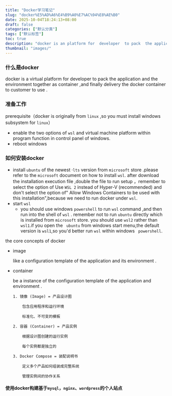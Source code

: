 ```yaml
---
title: "Docker学习笔记"
slug: "docker%E5%AD%A6%E4%B9%A0%E7%AC%94%E8%AE%B0"
date: 2025-10-04T18:24:13+08:00
draft: false
categories: ["默认分类"]
tags: ["默认标签"]
toc: true
description: "docker is an platform for  developer  to pack  the application and the environment  together ,and finally delivery  the docker  container  to customer to use "
thumbnail: "images/"
---
```


### 什么是docker

docker is a virtual platform for  developer  to pack  the application and the environment  together as  container ,and finally delivery  the docker  container  to customer to use . 

### 准备工作

prerequisite（docker  is originally from  `linux` ,so you must  install  windows  subsystem  for  `linux`）

- enable the two  options of `wsl`  and  virtual machine platform within  program function in  control  panel of windows.
- reboot  windows

### 如何安装docker

- install    `ubuntu` of the  newest ·`lts` version   from `microsoft`  store .please  refer  to  the `microsoft`  document  on how to  install `wsl`.  after download the installation execution file ,double the file to run setup ，remember to select the option of Use `WSL 2` instead of Hyper-V (recommended) and don't select the option of" Allow Windows Containers to be used with this installation",because we need to run docker under `wsl`.
- start   `wsl `  
  - you  should  use windows `powershell` to  run  `wsl`  command ,and then  run  into the shell of  `wsl` . remember  not  to  run  `ubuntu`  directly   which is installed  from   `microsoft`  store.    you should  use  `wsl2`  rather  than `wsl1`.if  you open the ` ubuntu` from windows  start  menu,the default  version  is `wsl1`,so you'd  better  run `wsl`  within  windows ` powershell`.

the core  concepts of  docker 

*  image

   like a configuration   template of the application and its  environment .

* container

  be a  instance  of  the configuration  template of the application and  environment .
  
  ```
  1. 镜像 (Image) = 产品设计图
  
      包含应用程序和运行环境
  
      标准化、不可变的模板
  
  2. 容器 (Container) = 产品实例
  
      根据设计图创建的运行实例
  
      每个实例都是独立的
  
  3. Docker Compose = 装配说明书
  
      定义多个产品如何组装成完整系统
  
      管理实例间的协作关系
  ```
  
  

#### 使用docker构建基于`mysql`，`nginx`、`wordpress`的个人站点
